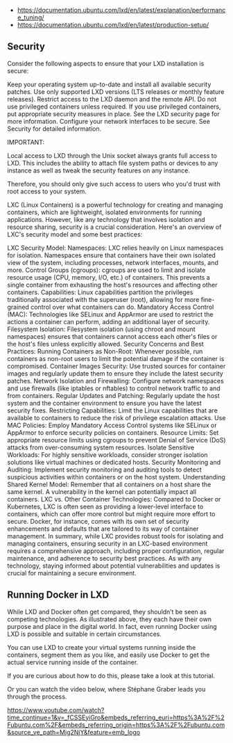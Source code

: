 - https://documentation.ubuntu.com/lxd/en/latest/explanation/performance_tuning/
- https://documentation.ubuntu.com/lxd/en/latest/production-setup/



## Security
Consider the following aspects to ensure that your LXD installation is secure:

Keep your operating system up-to-date and install all available security patches.
Use only supported LXD versions (LTS releases or monthly feature releases).
Restrict access to the LXD daemon and the remote API.
Do not use privileged containers unless required. If you use privileged containers, put appropriate security measures in place. See the LXD security page for more information.
Configure your network interfaces to be secure.
See Security for detailed information.

IMPORTANT:

Local access to LXD through the Unix socket always grants full access to LXD. This includes the ability to attach file system paths or devices to any instance as well as tweak the security features on any instance.

Therefore, you should only give such access to users who you'd trust with root access to your system.

<!-- TODO -->
LXC (Linux Containers) is a powerful technology for creating and managing containers, which are lightweight, isolated environments for running applications. However, like any technology that involves isolation and resource sharing, security is a crucial consideration. Here's an overview of LXC's security model and some best practices:

LXC Security Model:
Namespaces:
LXC relies heavily on Linux namespaces for isolation. Namespaces ensure that containers have their own isolated view of the system, including processes, network interfaces, mounts, and more.
Control Groups (cgroups):
cgroups are used to limit and isolate resource usage (CPU, memory, I/O, etc.) of containers. This prevents a single container from exhausting the host's resources and affecting other containers.
Capabilities:
Linux capabilities partition the privileges traditionally associated with the superuser (root), allowing for more fine-grained control over what containers can do.
Mandatory Access Control (MAC):
Technologies like SELinux and AppArmor are used to restrict the actions a container can perform, adding an additional layer of security.
Filesystem Isolation:
Filesystem isolation (using chroot and mount namespaces) ensures that containers cannot access each other's files or the host's files unless explicitly allowed.
Security Concerns and Best Practices:
Running Containers as Non-Root:
Whenever possible, run containers as non-root users to limit the potential damage if the container is compromised.
Container Images Security:
Use trusted sources for container images and regularly update them to ensure they include the latest security patches.
Network Isolation and Firewalling:
Configure network namespaces and use firewalls (like iptables or nftables) to control network traffic to and from containers.
Regular Updates and Patching:
Regularly update the host system and the container environment to ensure you have the latest security fixes.
Restricting Capabilities:
Limit the Linux capabilities that are available to containers to reduce the risk of privilege escalation attacks.
Use MAC Policies:
Employ Mandatory Access Control systems like SELinux or AppArmor to enforce security policies on containers.
Resource Limits:
Set appropriate resource limits using cgroups to prevent Denial of Service (DoS) attacks from over-consuming system resources.
Isolate Sensitive Workloads:
For highly sensitive workloads, consider stronger isolation solutions like virtual machines or dedicated hosts.
Security Monitoring and Auditing:
Implement security monitoring and auditing tools to detect suspicious activities within containers or on the host system.
Understanding Shared Kernel Model:
Remember that all containers on a host share the same kernel. A vulnerability in the kernel can potentially impact all containers.
LXC vs. Other Container Technologies:
Compared to Docker or Kubernetes, LXC is often seen as providing a lower-level interface to containers, which can offer more control but might require more effort to secure.
Docker, for instance, comes with its own set of security enhancements and defaults that are tailored to its way of container management.
In summary, while LXC provides robust tools for isolating and managing containers, ensuring security in an LXC-based environment requires a comprehensive approach, including proper configuration, regular maintenance, and adherence to security best practices. As with any technology, staying informed about potential vulnerabilities and updates is crucial for maintaining a secure environment.


## Running Docker in LXD
While LXD and Docker often get compared, they shouldn’t be seen as competing technologies. As illustrated above, they each have their own purpose and place in the digital world. In fact, even running Docker using LXD is possible and suitable in certain circumstances.

You can use LXD to create your virtual systems running inside the containers, segment them as you like, and easily use Docker to get the actual service running inside of the container.

If you are curious about how to do this, please take a look at this tutorial.

Or you can watch the video below, where Stéphane Graber leads you through the process.

https://www.youtube.com/watch?time_continue=1&v=_fCSSEyiGro&embeds_referring_euri=https%3A%2F%2Fubuntu.com%2F&embeds_referring_origin=https%3A%2F%2Fubuntu.com&source_ve_path=Mjg2NjY&feature=emb_logo
